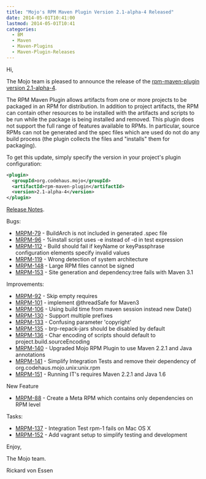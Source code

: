 ```yaml
---
title: "Mojo's RPM Maven Plugin Version 2.1-alpha-4 Released"
date: 2014-05-01T10:41:00
lastmod: 2014-05-01T10:41
categories:
  - BM
  - Maven
  - Maven-Plugins
  - Maven-Plugin-Releases
---
```

Hi,

The Mojo team is pleased to announce the release of the
[rpm-maven-plugin version 2.1-alpha-4](http://mojo.codehaus.org/rpm-maven-plugin/).

The RPM Maven Plugin allows artifacts from one or more projects to be
packaged in an RPM for distribution. In addition to project artifacts, the
RPM can contain other resources to be installed with the artifacts and
scripts to be run while the package is being installed and removed. This
plugin does not support the full range of features available to RPMs. In
particular, source RPMs can not be generated and the spec files which are
used do not do any build process (the plugin collects the files and
"installs" them for packaging).


To get this update, simply specify the version in your project's plugin
configuration:

```xml
<plugin>
  <groupId>org.codehaus.mojo</groupId>
  <artifactId>rpm-maven-plugin</artifactId>
  <version>2.1-alpha-4</version>
</plugin>
```

<!-- more -->

[Release Notes](http://jira.codehaus.org/secure/ReleaseNote.jspa?projectId=11970&version=19640).

Bugs:

* [MRPM-79](https://issues.apache.org/jira/browse/MRPM-79) - BuildArch is not included in generated .spec file
* [MRPM-96](https://issues.apache.org/jira/browse/MRPM-96) - %install script uses -e instead of -d in test expression
* [MRPM-112](https://issues.apache.org/jira/browse/MRPM-112) - Build should fail if keyName or keyPassphrase configuration elements specify invalid values
* [MRPM-119](https://issues.apache.org/jira/browse/MRPM-119) - Wrong detection of system architecture
* [MRPM-148](https://issues.apache.org/jira/browse/MRPM-148) - Large RPM files cannot be signed
* [MRPM-153](https://issues.apache.org/jira/browse/MRPM-153) - Site generation and dependency:tree fails with Maven 3.1

Improvements:

 * [MRPM-92](https://issues.apache.org/jira/browse/MRPM-92) - Skip empty requires
 * [MRPM-101](https://issues.apache.org/jira/browse/MRPM-101) - implement @threadSafe for Maven3
 * [MRPM-106](https://issues.apache.org/jira/browse/MRPM-106) - Using build time from maven session instead new Date()
 * [MRPM-130](https://issues.apache.org/jira/browse/MRPM-130) - Support multiple prefixes
 * [MRPM-133](https://issues.apache.org/jira/browse/MRPM-133) - Confusing parameter 'copyright'
 * [MRPM-135](https://issues.apache.org/jira/browse/MRPM-135) - brp-repack-jars should be disabled by default
 * [MRPM-136](https://issues.apache.org/jira/browse/MRPM-136) - Char encoding of scripts should default to project.build.sourceEncoding
 * [MRPM-140](https://issues.apache.org/jira/browse/MRPM-140) - Upgraded Mojo RPM Plugin to use Maven 2.2.1 and Java annotations
 * [MRPM-141](https://issues.apache.org/jira/browse/MRPM-141) - Simplify Integration Tests and remove their dependency of org.codehaus.mojo.unix:unix.rpm
 * [MRPM-151](https://issues.apache.org/jira/browse/MRPM-151) - Running IT's requires Maven 2.2.1 and Java 1.6

New Feature

 * [MRPM-88](https://issues.apache.org/jira/browse/MRPM-88) - Create a Meta RPM which contains only dependencies on RPM level

Tasks:

 * [MRPM-137](https://issues.apache.org/jira/browse/MRPM-137) - Integration Test rpm-1 fails on Mac OS X
 * [MRPM-152](https://issues.apache.org/jira/browse/MRPM-152) - Add vagrant setup to simplify testing and development

Enjoy,

The Mojo team.

Rickard von Essen


